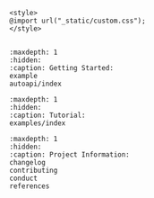 ```{raw} html
<style>
@import url("_static/custom.css");
</style>
```

```{include} ../README.md
```

```{toctree}
:maxdepth: 1
:hidden:
:caption: Getting Started:
example
autoapi/index
```

```{toctree}
:maxdepth: 1
:hidden:
:caption: Tutorial:
examples/index
```

```{toctree}
:maxdepth: 1
:hidden:
:caption: Project Information:
changelog
contributing
conduct
references
```